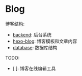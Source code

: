 # Blog

博客结构:

- [backend](backend/README.md): 后台系统
- [hexo-blog](hexo-blog/README.md): 博客模板和文章内容
- [database](database/README.md): 数据库结构

TODO:
- [ ]: 博客在线编辑工具

